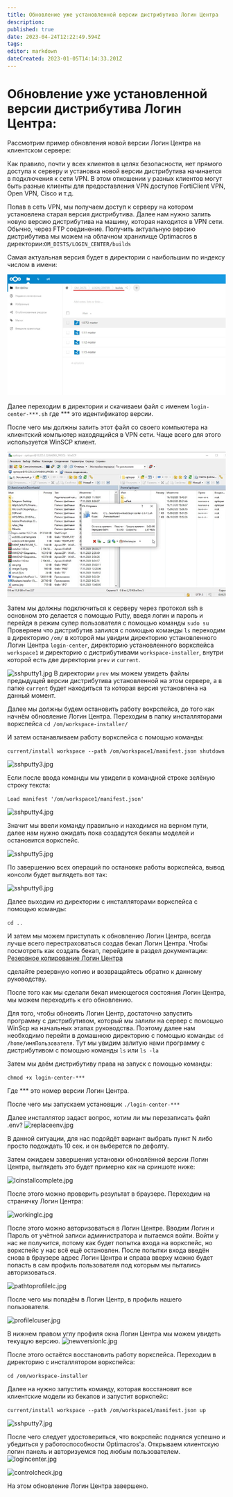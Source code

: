 ```yaml
---
title: Обновление уже установленной версии дистрибутива Логин Центра
description: 
published: true
date: 2023-04-24T12:22:49.594Z
tags: 
editor: markdown
dateCreated: 2023-01-05T14:14:33.201Z
---
```


# Обновление уже установленной версии дистрибутива Логин Центра:

Рассмотрим пример обновления новой версии Логин Центра на клиентском сервере:

Как правило, почти у всех клиентов в целях безопасности, нет прямого доступа к серверу и установка новой версии 
дистрибутива начинается в подключения к сети VPN. В этом отношении у разных клиентов могут быть разные клиенты для 
предоставления VPN доступов FortiClient VPN, Open VPN, Cisco и т.д.

Попав в сеть VPN, мы получаем доступ к серверу на котором установлена старая версия дистрибутива. Далее нам нужно залить
 новую версию дистрибутива на машину, которая находится в VPN сети. Обычно, через FTP соединение. Получить актуальную 
 версию дистрибутива мы можем на облачном хранилище Optimacros в директории:```OM_DISTS/LOGIN_CENTER/builds```

Самая актуальная версия будет в директории с наибольшим по индексу числом в имени:

![lastdistrlc.jpg](/login-center/lastdistrlc.jpg)

Далее переходим в директории и скачиваем файл с именем ```login-center-***.sh``` где *** это идентификатор версии.

После чего мы должны залить этот файл со своего компьютера на клиентский компьютер находящийся в VPN сети. Чаще всего 
для этого используется WinSCP клиент.

![uploadlc.jpg](/login-center/uploadlc.jpg)
 
Затем мы должны подключиться к серверу через протокол ssh в основном это делается с помощью Putty, введя логин и пароль 
и перейдя в режим супер пользователя с помощью команды ```sudo su``` Проверяем что дистрибутив залился с помощью команды
```ls``` переходим в директорию ```/om/``` в которой мы увидим директорию установленного Логин Центра 
```login-center```, директорию установленного воркспейса ```workspace1``` и директорию с дистрибутивами 
```workspace-installer```, внутри которой есть две директории ```prev``` и ```current```.

![sshputty1.jpg](/maintenance/sshputty1.jpg)
В директории ```prev``` мы можем увидеть файлы предыдущей версии дистрибутива установленной на этом сервере, а в папке 
```current``` будет находиться та которая версия установлена на данный момент.

Далее мы должны будем остановить работу вокрспейса, до того как начнём обновление Логин Центра.
Переходим в папку инсталляторами воркспейса
```cd /om/workspace-installer/```
 
И затем останавливаем работу воркспейса с помощью команды:
 
```current/install workspace --path /om/workspace1/manifest.json shutdown```

![sshputty3.jpg](/maintenance/sshputty3.jpg)

Если после ввода команды мы увидели в командной строке зелёную строку текста: 

```Load manifest '/om/workspace1/manifest.json'```

![sshputty4.jpg](/maintenance/sshputty4.jpg)

Значит мы ввели команду правильно и находимся на верном пути, далее нам нужно ожидать пока создадутся бекапы моделей и 
остановится воркспейс.

![sshputty5.jpg](/maintenance/sshputty5.jpg)

По завершению всех операций по остановке работы воркспейса, вывод консоли будет выглядеть вот так:

![sshputty6.jpg](/maintenance/sshputty6.jpg)

Далее выходим из директории с инсталляторами воркспейса с помощью команды:

`cd ..`

И затем мы можем приступать к обновлению Логин Центра, всегда лучше всего перестраховаться создав бекап Логин Центра.
Чтобы посмотреть как создать бекап, перейдите в раздел документации: [Резервное копирование Логин Центра](/ru/login-center/reservLC)

сделайте резервную копию и возвращайтесь обратно к данному руководству.

После того как мы сделали бекап имеющегося состояния Логин Центра, мы можем переходить к его обновлению.

Для того, чтобы обновить Логин Центр, достаточно запустить программу с дистрибутивом, который мы залили на сервер с 
помощью WinScp на начальных этапах руководства. Поэтому далее нам необходимо перейти в домашнюю директорию с помощью 
команды: `cd /home/имяПользователя`. Тут мы увидим залитую нами программу с дистрибутивом с помощью команды `ls` или 
`ls -la`

Затем мы даём дистрибутиву права на запуск с помощью команды: 

```chmod +x login-center-***```

Где *** это номер версии Логин Центра.

После чего мы запускаем установщик `./login-center-***`

Далее инсталлятор задаст вопрос, хотим ли мы перезаписать файл .env?
![replaceenv.jpg](/login-center/replaceenv.jpg)

В данной ситуации, для нас подойдёт вариант выбрать пункт N либо просто подождать 10 сек. и он выберется по дефолту.

Затем ожидаем завершения установки обновлённой версии Логин Центра, выглядеть это будет примерно как на сриншоте ниже:

![lcinstallcomplete.jpg](/login-center/lcinstallcomplete.jpg)

После этого можно проверить результат в браузере. Переходим на страничку Логин Центра:

![workinglc.jpg](/login-center/workinglc.jpg)


После этого можно авторизоваться в Логин Центре. Вводим Логин и Пароль от учётной записи администратора и пытаемся 
войти. Войти у нас не получится, потому как будет попытка входа на воркспейс, но воркспейс у нас всё ещё остановлен.
После попытки входа введён снова в браузере адрес Логин Центра и справа вверху можно будет попасть в сам профиль 
пользователя под которым мы пытались авторизоваться.

![pathtoprofilelc.jpg](/login-center/pathtoprofilelc.jpg)

После чего мы попадём в Логин Центр, в профиль нашего пользователя.

![profilelcuser.jpg](/login-center/profilelcuser.jpg)

В нижнем правом углу профиля окна Логин Центра мы можем увидеть текущую версию.
![newversionlc.jpg](/login-center/newversionlc.jpg)

После этого остаётся восстановить работу воркспейса. Переходим в директорию с инсталлятором воркспейса:

`cd /om/workspace-installer`

Далее на нужно запустить команду, которая восстановит все клиентские модели из бекапов и запустит воркспейс:

```current/install workspace --path /om/workspace1/manifest.json up```

![sshputty7.jpg](/maintenance/sshputty7.jpg)


После чего следует удостовериться, что вокрспейс поднялся успешно и убедиться у работоспособности Optimacros'а. 
Открываем клиентскую логин панель и авторизуемся под любым пользователем.
![logincenter.jpg](/maintenance/logincenter.jpg)

![controlcheck.jpg](/maintenance/controlcheck.jpg)


На этом обновление Логин Центра завершено.
